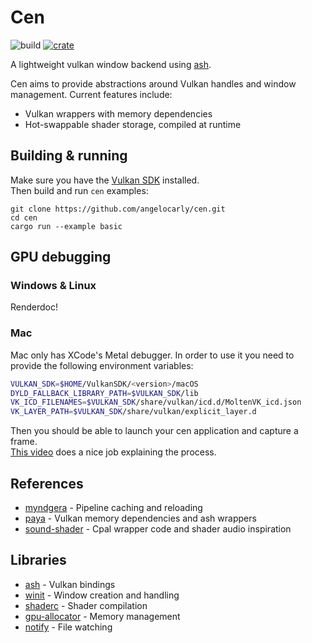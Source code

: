 # Cen
![build](https://github.com/angelocarly/cen/actions/workflows/rust.yml/badge.svg)
[![crate](https://img.shields.io/crates/v/cen)](https://crates.io/crates/cen/)  

A lightweight vulkan window backend using [ash](https://github.com/ash-rs/ash).

Cen aims to provide abstractions around Vulkan handles and window management. Current features include:
- Vulkan wrappers with memory dependencies
- Hot-swappable shader storage, compiled at runtime

## Building & running

Make sure you have the [Vulkan SDK](https://vulkan.lunarg.com) installed.  
Then build and run `cen` examples:
```
git clone https://github.com/angelocarly/cen.git
cd cen
cargo run --example basic
```

## GPU debugging

### Windows & Linux
Renderdoc!

### Mac
Mac only has XCode's Metal debugger. In order to use it you need to provide the following environment variables:
```bash
VULKAN_SDK=$HOME/VulkanSDK/<version>/macOS
DYLD_FALLBACK_LIBRARY_PATH=$VULKAN_SDK/lib
VK_ICD_FILENAMES=$VULKAN_SDK/share/vulkan/icd.d/MoltenVK_icd.json
VK_LAYER_PATH=$VULKAN_SDK/share/vulkan/explicit_layer.d
```

Then you should be able to launch your cen application and capture a frame.  
[This video](https://www.youtube.com/watch?v=uNB4RMZg1AM) does a nice job explaining the process.

## References
- [myndgera](https://github.com/pudnax/myndgera) - Pipeline caching and reloading
- [paya](https://github.com/paratym/paya) - Vulkan memory dependencies and ash wrappers
- [sound-shader](https://github.com/ytanimura/sound-shader) - Cpal wrapper code and shader audio inspiration

## Libraries
- [ash](https://github.com/ash-rs/ash) - Vulkan bindings
- [winit](https://github.com/rust-windowing/winit) - Window creation and handling
- [shaderc](https://github.com/google/shaderc-rs) - Shader compilation
- [gpu-allocator](https://github.com/Traverse-Research/gpu-allocator?tab=readme-ov-file) - Memory management
- [notify](https://github.com/notify-rs/notify) - File watching
